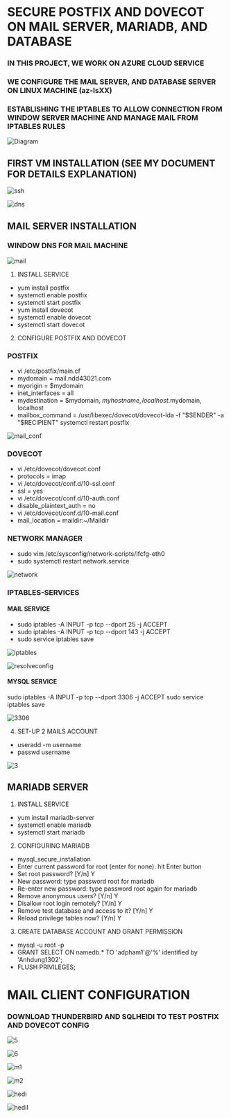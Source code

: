 # SECURE POSTFIX AND DOVECOT ON MAIL SERVER, MARIADB, AND DATABASE
### IN THIS PROJECT, WE WORK ON AZURE CLOUD SERVICE 
### WE CONFIGURE THE MAIL SERVER, AND DATABASE SERVER ON LINUX MACHINE (az-lsXX)
### ESTABLISHING THE IPTABLES TO ALLOW CONNECTION FROM WINDOW SERVER MACHINE AND MANAGE MAIL FROM IPTABLES RULES

![Diagram](https://user-images.githubusercontent.com/71564211/139774868-07aa1bde-0e80-42b9-beaa-2be8124c09db.JPG)

## FIRST VM INSTALLATION (SEE MY DOCUMENT FOR DETAILS EXPLANATION) 

![ssh](https://user-images.githubusercontent.com/71564211/139775701-c0a8a3da-65ce-4310-ba9d-bd7a0b67a776.JPG)

![dns](https://user-images.githubusercontent.com/71564211/139775715-8f800752-0bbd-4bee-8b18-f2fde321603f.JPG)


## MAIL SERVER INSTALLATION

### WINDOW DNS FOR MAIL MACHINE
![mail](https://user-images.githubusercontent.com/71564211/139775773-99ce51f2-aa76-4069-ad73-21622620d955.JPG)

1. INSTALL SERVICE
* yum install postfix
* systemctl enable postfix
* systemctl start postfix
* yum install dovecot
* systemctl enable dovecot
* systemctl start dovecot

2. CONFIGURE POSTFIX AND DOVECOT
### POSTFIX
* vi /etc/postfix/main.cf
* mydomain = mail.ndd43021.com
* myorigin = $mydomain
* inet_interfaces = all
* mydestination = $mydomain, $myhostname, localhost.$mydomain, localhost
* mailbox_command = /usr/libexec/dovecot/dovecot-lda -f "$SENDER" -a "$RECIPIENT" systemctl restart postfix

![mail_conf](https://user-images.githubusercontent.com/71564211/139776019-a55d8a99-ac47-47f4-a0bf-04ded74e099b.PNG)


### DOVECOT 
* vi /etc/dovecot/dovecot.conf
* protocols = imap
* vi /etc/dovecot/conf.d/10-ssl.conf
* ssl = yes
* vi /etc/dovecot/conf.d/10-auth.conf
* disable_plaintext_auth = no
* vi /etc/dovecot/conf.d/10-mail.conf
* mail_location = maildir:~/Maildir

### NETWORK MANAGER
* sudo vim /etc/sysconfig/network-scripts/ifcfg-eth0
* sudo systemctl restart network.service

![network](https://user-images.githubusercontent.com/71564211/139776108-9d3b7c6a-330e-40a6-a691-533b6bc77aac.JPG)

### IPTABLES-SERVICES

#### MAIL SERVICE
* sudo iptables -A INPUT -p tcp --dport 25 -j ACCEPT
* sudo iptables -A INPUT -p tcp --dport 143 -j ACCEPT
* sudo service iptables save

![iptables](https://user-images.githubusercontent.com/71564211/139776149-ceb019f2-055e-4fc7-acb7-e11010ad3a77.JPG)

![resolveconfig](https://user-images.githubusercontent.com/71564211/139776189-825462f0-dd5a-4134-9f13-580636d6736d.JPG)

#### MYSQL SERVICE
sudo iptables -A INPUT -p tcp --dport 3306 -j ACCEPT
sudo service iptables save

![3306](https://user-images.githubusercontent.com/71564211/139776275-f8fade74-2bbd-4f3a-965f-33983aecbbaf.JPG)


4. SET-UP 2 MAILS ACCOUNT
* useradd -m username
* passwd username

![3](https://user-images.githubusercontent.com/71564211/139775909-9a7c45c3-ddb5-449a-9f18-0cfffb7cea57.JPG)


## MARIADB SERVER
1. INSTALL SERVICE
* yum install mariadb-server
* systemctl enable mariadb
* systemctl start mariadb

2. CONFIGURING MARIADB
* mysql_secure_installation
* Enter current password for root (enter for none): hit Enter button
* Set root password? [Y/n] Y
* New password: type password root for mariadb
* Re-enter new password: type password root again for mariadb
* Remove anonymous users? [Y/n] Y
* Disallow root login remotely? [Y/n] Y
* Remove test database and access to it? [Y/n] Y
* Reload privilege tables now? [Y/n] Y

3. CREATE DATABASE ACCOUNT AND GRANT PERMISSION
* mysql -u root -p
* GRANT SELECT ON namedb.* TO 'adpham1'@'%' identified by 'Anhdung1302';
* FLUSH PRIVILEGES;

# MAIL CLIENT CONFIGURATION
### DOWNLOAD THUNDERBIRD AND SQLHEIDI TO TEST POSTFIX AND DOVECOT CONFIG
![5](https://user-images.githubusercontent.com/71564211/139775445-2edeef98-121f-476e-8905-da5352e6f6be.JPG)

![6](https://user-images.githubusercontent.com/71564211/139775451-e94aa58c-0258-4b1b-bace-25f595639200.JPG)

![m1](https://user-images.githubusercontent.com/71564211/139775529-cf2f1de6-c6ad-4d9d-9fa2-fca9d1ce5761.JPG)

![m2](https://user-images.githubusercontent.com/71564211/139775539-1db5ee52-6729-4812-b46d-02df87068960.JPG)

![hedi](https://user-images.githubusercontent.com/71564211/139775607-a6b99055-2f34-40c1-a586-e08a9e394483.JPG)

![hediI](https://user-images.githubusercontent.com/71564211/139775608-7e07fc90-96c7-403b-b975-5936fcfe407f.JPG)



